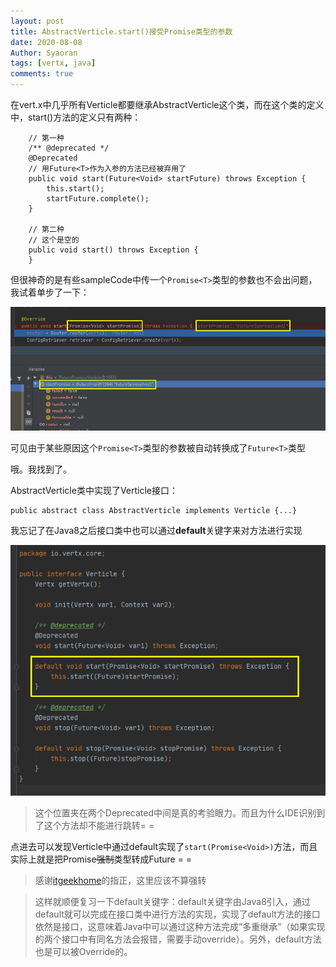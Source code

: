 ```yaml
---
layout: post
title: AbstractVerticle.start()接受Promise类型的参数
date: 2020-08-08
Author: Syaoran
tags: [vertx, java]
comments: true
---
```


在vert.x中几乎所有Verticle都要继承AbstractVerticle这个类，而在这个类的定义中，start()方法的定义只有两种：
```
    // 第一种
    /** @deprecated */
    @Deprecated
    // 用Future<T>作为入参的方法已经被弃用了
    public void start(Future<Void> startFuture) throws Exception {
        this.start();
        startFuture.complete();
    }
    
    // 第二种
    // 这个是空的
    public void start() throws Exception {
    }
```
但很神奇的是有些sampleCode中传一个`Promise<T>`类型的参数也不会出问题，我试着单步了一下：

![1622c18f1239cc0d2a11e0cdd9357d01.png](..\post_images\1622c18f1239cc0d2a11e0cdd9357d01.png) 

可见由于某些原因这个`Promise<T>`类型的参数被自动转换成了`Future<T>`类型

哦。我找到了。

AbstractVerticle类中实现了Verticle接口：
```
public abstract class AbstractVerticle implements Verticle {...}
```
我忘记了在Java8之后接口类中也可以通过**default**关键字来对方法进行实现

![822e3d3fb24ea89bdec47d8078f93db8.png](..\post_images\822e3d3fb24ea89bdec47d8078f93db8.png)
> 这个位置夹在两个Deprecated中间是真的考验眼力。而且为什么IDE识别到了这个方法却不能进行跳转= =

点进去可以发现Verticle中通过default实现了`start(Promise<Void>)`方法，而且实际上就是把Promise~~强制~~类型转成Future = =
> 感谢[itgeekhome](https://itgeekhome.com/)的指正，这里应该不算强转

> 这样就顺便复习一下default关键字：default关键字由Java8引入，通过default就可以完成在接口类中进行方法的实现，实现了default方法的接口依然是接口，这意味着Java中可以通过这种方法完成“多重继承”（如果实现的两个接口中有同名方法会报错，需要手动override）。另外，default方法也是可以被Override的。













